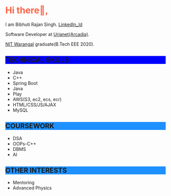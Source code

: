 <!DOCTYPE html>
<html>
<h1 style="color:Tomato;">Hi there👋,</h1>
<html>
<div>
<p>I am Bibhuti Rajan Singh. <a href="https://www.linkedin.com/in/bibhuti-rajan-singh-605684143/">LinkedIn_Id</a></p>
<p>Software Developer at <a href="https://www.arcadia.com/">Urjanet(Arcadia)</a>.</p>
<p><a href="https://https://www.nitw.ac.in/"> NIT Warangal</a> graduate(B.Tech EEE 2020).</p>
</div>
<h2 style="background-color:Blue;">TECHNICAL SKILLS</h2>
<ul>
  <li>Java</li>
  <li>C++</li>
  <li>Spring Boot</li>
  <li>Java</li>
  <li>Play</li>
  <li>AWS(S3, ec2, ecs, ecr)</li>
  <li>HTML/CSS/JS/AJAX</li>
  <li>MySQL</li>
</ul>

<h2 style="background-color:DodgerBlue;">COURSEWORK</h2>
<ul>
  <li>DSA</li>
  <li>OOPs-C++</li>
  <li>DBMS</li>
  <li>AI</li>
</ul>

<h2 style="background-color:DodgerBlue;">OTHER INTERESTS</h2>
<ul>
  <li>Mentoring</li>
  <li>Advanced Physics</li>
</ul>

</html>
